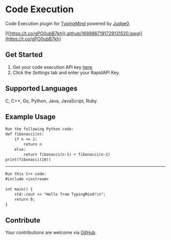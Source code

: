 # Code Execution
Code Execution plugin for [TypingMind](https://typingmind.com) powered by [Judge0](https://judge0.com).

[![https://t.co/gPO0ubB7kh](.github/1689867191729131520.jpeg)](https://t.co/gPO0ubB7kh)

## Get Started
1. Get your code execution API key [here](https://judge0.com/ce).
2. Click the *Settings* tab and enter your RapidAPI Key.

## Supported Languages
C, C++, Go, Python, Java, JavaScript, Ruby.

## Example Usage
```
Run the following Python code:
def fibonacci(n):
    if n <= 1:
        return n
    else:
        return fibonacci(n-1) + fibonacci(n-2)
print(fibonacci(10))
```

---

```
Run this C++ code:
#include <iostream>

int main() {
    std::cout << "Hello from TypingMind!\n";
    return 0;
}
```

## Contribute
Your contributions are welcome via [GitHub](https://github.com/judge0/typingmind).
